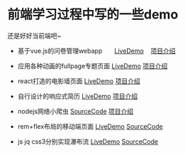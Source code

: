 # 前端学习过程中写的一些demo

还是好好当前端吧~

* 基于vue.js的问卷管理webapp       <a href="http://win5do.cc/jianqn/#/" target="_blank">LiveDemo</a>    <a href="https://github.com/win5do/start-front-end/tree/master/ife2016/task50-vue-questionnaire#readme" target="_blank">项目介绍</a>

* 应用各种动画的fullpage专题页面    <a href="http://win5do.cc/xx2" target="_blank">LiveDemo</a>    <a href="https://github.com/win5do/start-front-end/tree/master/xx2.ztgame.com#readme" target="_blank">项目介绍</a>

* react打造的电影墙页面     <a href="http://win5do.cc/photowall" target="_blank">LiveDemo</a>   <a href="https://github.com/win5do/start-front-end/tree/master/react-photoWall#readme" target="_blank">项目介绍</a>

* 自行设计的响应式简历     <a href="http://win5do.cc" target="_blank">LiveDemo</a>    <a href="https://github.com/win5do/start-front-end/tree/master/CV#readme" target="_blank">项目介绍</a>

* nodejs网络小爬虫     <a href="https://github.com/win5do/start-front-end/blob/master/nodejs%20study/http/savebyfs.js" target="_blank">SourceCode</a>     <a href="https://github.com/win5do/start-front-end/tree/master/nodejs%20study/http#readme" target="_blank">项目介绍</a>

* rem+flex布局的移动端页面 <a href="https://win5do.github.io/IFE/task11-mobile-web/" target="_blank">LiveDemo</a>    <a href="https://github.com/win5do/IFE/tree/master/task11-mobile-web" target="_blank">SourceCode</a>

* js jq css3分别实现瀑布流 <a href="https://win5do.github.io/start-front-end/waterpull-layout/js-wpl/" target="_blank">LiveDemo</a>    <a href="https://github.com/win5do/start-front-end/tree/master/waterpull-layout" target="_blank">SourceCode</a>
